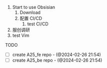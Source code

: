 1. Start to use Obsisian
	1. Download
	2. 配置 CI/CD
		1. test CI/CD
2. 服创调研
3. test Vim

TODO

- [ ] create A25_fe repo - (@2024-02-26 21:54)
- [ ] create A25_be repo - (@2024-02-26 21:54)